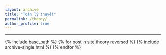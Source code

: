 ```yaml
---
layout: archive
title: "Toán lý thuyết"
permalink: /theory/
author_profile: true
---
```

---
{% include base_path %}
{% for post in site.theory reversed %}
  {% include archive-single.html %}
{% endfor %}
